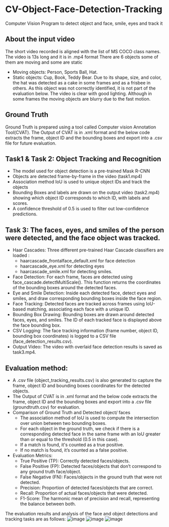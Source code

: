 # CV-Object-Face-Detection-Tracking
Computer Vision Program to detect object and face, smile, eyes and track it

## About the input video 
The short video recorded is aligned with the list of MS COCO class names. The video is 13s long and it is in .mp4 format
There are 6 objects some of them are moving and some are static 
* Moving objects: Person, Sports Ball, Hat.   
* Static objects: Cup, Book, Teddy Bear.
Due to its shape, size, and color, the hat was detected as a cake in some frames and as a frisbee in others. As this object was not correctly identified, it is not part of the evaluation below. 
The video is clear with good lighting. Although in some frames the moving objects are blurry due to the fast motion.

## Ground Truth
Ground Truth is prepared using a tool called Computer vision Annotation Tool(CVAT). The Output of CVAT is in .xml format and the below code extracts the frame, object ID and the bounding boxes and export into a .csv file for future evaluation.

## Task1 & Task 2:  Object Tracking and Recognition
* The model used for object detection is a pre-trained Mask R-CNN
* Objects are detected frame-by-frame in the video (task1.mp4)
* Association method IoU is used to unique object IDs and track the objects
* Bounding Boxes and labels are drawn on the output video (task2.mp4) showing which object ID corresponds to which ID, with labels and scores.
* A confidence threshold of 0.5 is used to filter out low-confidence predictions.

## Task 3: The faces, eyes, and smiles of the person were detected, and the face object was tracked. 
* Haar Cascades: Three different pre-trained Haar Cascade classifiers are loaded : 
  * haarcascade_frontalface_default.xml for face detection
  * haarcascade_eye.xml for detecting eyes
  * haarcascade_smile.xml for detecting smiles.
* Face Detection: For each frame, faces are detected using face_cascade.detectMultiScale(). This function returns the coordinates of the bounding boxes around the detected faces.
* Eye and Smile Detection: Inside each detected face, detect eyes and smiles, and draw corresponding bounding boxes inside the face region.
* Face Tracking: Detected faces are tracked across frames using IoU-based matching, associating each face with a unique ID.
* Bounding Box Drawing: Bounding boxes are drawn around detected faces, eyes, and smiles. The ID of each tracked face is displayed above the face bounding box.
* CSV Logging: The face tracking information (frame number, object ID, bounding box coordinates) is logged to a CSV file (face_detection_results.csv).
* Output Video: The video with overlaid face detection results is saved as task3.mp4.

## Evaluation method: 
* A .csv file (object_tracking_results.csv) is also generated to capture the frame, object ID and bounding boxes coordinates for the detected objects.
* The Output of CVAT is in .xml format and the below code extracts the frame, object ID and the bounding boxes and export into a .csv file (groundtruth.csv) for evaluation.
* Comparison of Ground Truth and Detected object/ faces
    * The association method of IoU is used to compute the intersection over union between two bounding boxes. 
    * For each object in the ground truth, we check if there is a corresponding detected face in the same frame with an IoU greater than or equal to the threshold (0.5 in this case).
    * If a match is found, it's counted as a true positive.
    * If no match is found, it’s counted as a false positive.
* Evaluation Metrics: 
    * True Positive (TP): Correctly detected faces/objects.
    * False Positive (FP): Detected faces/objects that don’t correspond to any ground truth face/object.
    * False Negative (FN): Faces/objects in the ground truth that were not detected.
    * Precision: Proportion of detected faces/objects that are correct.
    * Recall: Proportion of actual faces/objects that were detected.
    * F1-Score: The harmonic mean of precision and recall, representing the balance between both.

The evaluation results and analysis of the face and object detections and tracking tasks are as follows: 
![image](https://github.com/user-attachments/assets/13e13188-4158-4ef9-aef0-105d53ecd571)
![image](https://github.com/user-attachments/assets/ab2cdeb5-0962-42be-a311-7b296fc11c0e)
![image](https://github.com/user-attachments/assets/7dae9b3c-aff1-441d-a0d3-59f4468f22e2)


